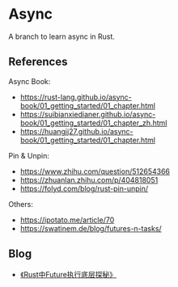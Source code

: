 # Async

A branch to learn async in Rust.

## References

Async Book:

- https://rust-lang.github.io/async-book/01_getting_started/01_chapter.html
- https://suibianxiedianer.github.io/async-book/01_getting_started/01_chapter_zh.html
- https://huangjj27.github.io/async-book/01_getting_started/01_chapter.html

Pin & Unpin:

- https://www.zhihu.com/question/512654366
- https://zhuanlan.zhihu.com/p/404818051
- https://folyd.com/blog/rust-pin-unpin/

Others:

- https://ipotato.me/article/70
- https://swatinem.de/blog/futures-n-tasks/

## Blog

-   [《Rust中Future执行底层探秘》](https://jasonkayzk.github.io/2022/11/29/Rust中Future执行底层探秘/)
